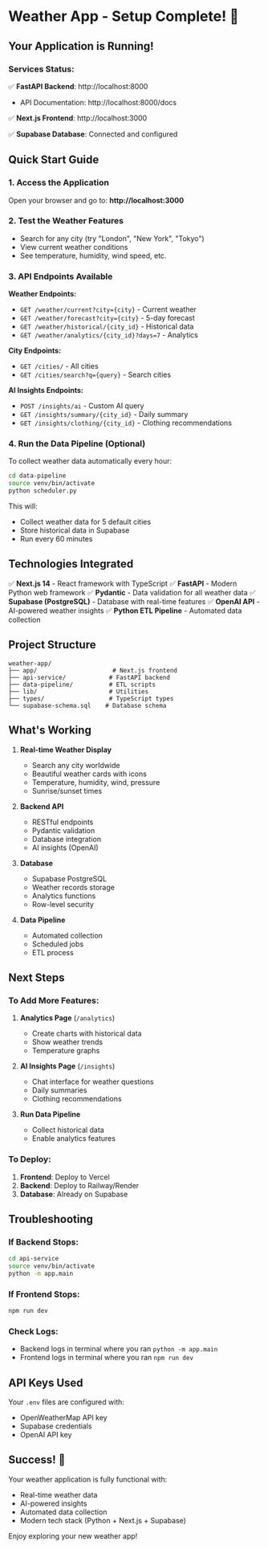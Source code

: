 # Weather App - Setup Complete! 🎉

## Your Application is Running!

### Services Status:
✅ **FastAPI Backend**: http://localhost:8000
   - API Documentation: http://localhost:8000/docs

✅ **Next.js Frontend**: http://localhost:3000

✅ **Supabase Database**: Connected and configured

## Quick Start Guide

### 1. Access the Application
Open your browser and go to: **http://localhost:3000**

### 2. Test the Weather Features
- Search for any city (try "London", "New York", "Tokyo")
- View current weather conditions
- See temperature, humidity, wind speed, etc.

### 3. API Endpoints Available

**Weather Endpoints:**
- `GET /weather/current?city={city}` - Current weather
- `GET /weather/forecast?city={city}` - 5-day forecast
- `GET /weather/historical/{city_id}` - Historical data
- `GET /weather/analytics/{city_id}?days=7` - Analytics

**City Endpoints:**
- `GET /cities/` - All cities
- `GET /cities/search?q={query}` - Search cities

**AI Insights Endpoints:**
- `POST /insights/ai` - Custom AI query
- `GET /insights/summary/{city_id}` - Daily summary
- `GET /insights/clothing/{city_id}` - Clothing recommendations

### 4. Run the Data Pipeline (Optional)

To collect weather data automatically every hour:

```bash
cd data-pipeline
source venv/bin/activate
python scheduler.py
```

This will:
- Collect weather data for 5 default cities
- Store historical data in Supabase
- Run every 60 minutes

## Technologies Integrated

✅ **Next.js 14** - React framework with TypeScript
✅ **FastAPI** - Modern Python web framework
✅ **Pydantic** - Data validation for all weather data
✅ **Supabase (PostgreSQL)** - Database with real-time features
✅ **OpenAI API** - AI-powered weather insights
✅ **Python ETL Pipeline** - Automated data collection

## Project Structure

```
weather-app/
├── app/                     # Next.js frontend
├── api-service/            # FastAPI backend
├── data-pipeline/          # ETL scripts
├── lib/                    # Utilities
├── types/                  # TypeScript types
└── supabase-schema.sql    # Database schema
```

## What's Working

1. **Real-time Weather Display**
   - Search any city worldwide
   - Beautiful weather cards with icons
   - Temperature, humidity, wind, pressure
   - Sunrise/sunset times

2. **Backend API**
   - RESTful endpoints
   - Pydantic validation
   - Database integration
   - AI insights (OpenAI)

3. **Database**
   - Supabase PostgreSQL
   - Weather records storage
   - Analytics functions
   - Row-level security

4. **Data Pipeline**
   - Automated collection
   - Scheduled jobs
   - ETL process

## Next Steps

### To Add More Features:

1. **Analytics Page** (`/analytics`)
   - Create charts with historical data
   - Show weather trends
   - Temperature graphs

2. **AI Insights Page** (`/insights`)
   - Chat interface for weather questions
   - Daily summaries
   - Clothing recommendations

3. **Run Data Pipeline**
   - Collect historical data
   - Enable analytics features

### To Deploy:

1. **Frontend**: Deploy to Vercel
2. **Backend**: Deploy to Railway/Render
3. **Database**: Already on Supabase

## Troubleshooting

### If Backend Stops:
```bash
cd api-service
source venv/bin/activate
python -m app.main
```

### If Frontend Stops:
```bash
npm run dev
```

### Check Logs:
- Backend logs in terminal where you ran `python -m app.main`
- Frontend logs in terminal where you ran `npm run dev`

## API Keys Used

Your `.env` files are configured with:
- OpenWeatherMap API key
- Supabase credentials
- OpenAI API key

## Success! 🚀

Your weather application is fully functional with:
- Real-time weather data
- AI-powered insights
- Automated data collection
- Modern tech stack (Python + Next.js + Supabase)

Enjoy exploring your new weather app!

